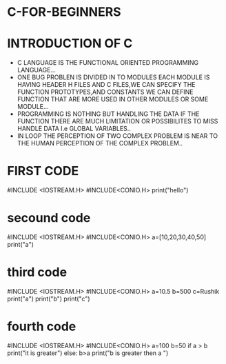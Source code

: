 # C-FOR-BEGINNERS

# INTRODUCTION OF C
* C LANGUAGE IS THE FUNCTIONAL ORIENTED PROGRAMMING LANGUAGE...
* ONE BUG PROBLEN IS DIVIDED IN TO MODULES EACH MODULE IS HAVING HEADER H FILES AND C FILES,WE CAN SPECIFY THE FUNCTION PROTOTYPES,AND CONSTANTS WE CAN DEFINE FUNCTION THAT ARE   MORE USED IN OTHER MODULES OR SOME MODULE...
* PROGRAMMING IS NOTHING BUT HANDLING THE DATA IF THE FUNCTION THERE ARE MUCH LIMITATION OR POSSIBILITES TO MISS HANDLE DATA I.e GLOBAL VARIABLES..
* IN LOOP THE PERCEPTION OF TWO COMPLEX PROBLEM IS NEAR TO THE HUMAN PERCEPTION OF THE COMPLEX PROBLEM..
# FIRST CODE
#INCLUDE <IOSTREAM.H>
#INCLUDE<CONIO.H>
print("hello")
# secound code
#INCLUDE <IOSTREAM.H>
#INCLUDE<CONIO.H>
a=[10,20,30,40,50]
print("a")
# third code
#INCLUDE <IOSTREAM.H>
#INCLUDE<CONIO.H>
a=10.5
b=500
c=Rushik
print("a")
print("b")
print("c")
# fourth code
#INCLUDE <IOSTREAM.H>
#INCLUDE<CONIO.H>
a=100
b=50
if a > b 
print("it is greater")
else:
     b>a
     print("b is greater then a
     ")
